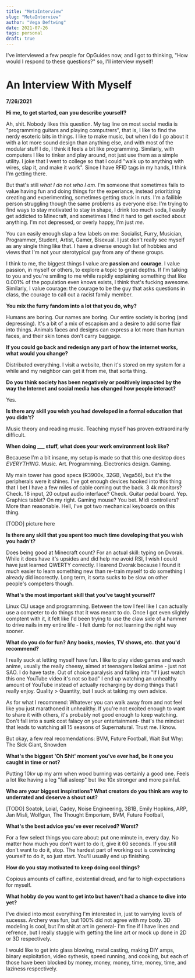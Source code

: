 ```yaml
---
title: "MetaInterview"
slug: "MetaInterview"
author: "Vega Deftwing"
date: 2021-07-26
tags: personal
draft: true
---
```


I've interviewed a few people for OpGuides now, and I got to thinking, "How would I respond to these questions?" so, I'll interview myself!

# An Interview With Myself

**7/26/2021**

**Hi me, to get started, can you describe yourself?**

Ah, shit. Nobody likes this question. My tag line on most social media is "programming guitars and playing computrers", that is, I like to find the nerdy esoteric bits in things. I like to make music, but when I do I go about it with a lot more sound design than anything else, and with most of the modular stuff I do, I think it feels a bit like programming. Similarly, with computers I like to tinker and play around, not just use them as a simple utility. I joke that I went to college so that I could "walk up to anything with wires, slap it, and make it work". Since I have RFID tags in my hands, I think I'm getting there.

But that's still *what I do* not *who I am*. I'm someone that sometimes fails to value having fun and doing things for the experiance, instead prioritizing creating and experimenting, sometimes getting stuck in ruts. I'm a failible person struggling though the same problems as everyone else: I'm trying to find ways to stay motivated to stay in shape, I drink too much soda, I easily get addicted to Minecraft, and sometimes I find it hard to get excited about anything. I'm not depressed, or overly happy, I'm just *me*.

You can easily enough slap a few labels on me: Socialist, Furry, Musician, Programmer, Student, Artist, Gamer, Bisexual. I just don't really see myself as any single thing like that. I have a diverse enough list of hobbies and views that I'm not your sterotypical guy from any of these groups.

I think to me, the biggest things I value are **passion** and **courage**. I value passion, in myself or others, to explore a topic to great depths. If I'm talking to you and you're smiling to me while rapidly explaining something that like 0.001% of the population even knows exists, I think that's fucking awesome. Similarly, I value courage: the courage to be the guy that asks questions in class, the courage to call out a racist family member.

**You mix the furry fandom into a lot that you do, why?**

Humans are boring. Our names are boring. Our entire society is boring (and depressing). It's a bit of a mix of escapism and a desire to add some flair into things. Animals faces and designs can express a lot more than human faces, and their skin tones don't carry baggage.

**If you could go back and redesign any part of how the internet works, what would you change?**

Distributed everything. I visit a website, then it's stored on my system for a while and my neighbor can get it from me, that sorta thing.

**Do you think society has been negatively or positively impacted by the way the Internet and social media has changed how people interact?**

Yes.

**Is there any skill you wish you had developed in a formal education that you didn't?**

Music theory and reading music. Teaching myself has proven extraordinarly difficult.

**When doing ___ stuff, what does your work environment look like?**

Becauese I'm a bit insane, my setup is made so that this one desktop does *EVERYTHING*. Music. Art. Programming. Electronics design. Gaming.

My main tower has good specs (R3900x, 32GB, Vega56), but it's the peripherals were it shines. I've got enough devices hooked into this thing that I bet I have a few miles of cable coming out the back. 3 4k monitors? Check. 18 input, 20 output audio interface? Check. Guitar pedal board. Yep. Graphics tablet? On my right. Gaming mouse? You bet. Midi controllers? More than reasonable. Hell, I've got two mechanical keyboards on this thing.

[TODO] picture here

**Is there any skill that you spent too much time developing that you wish you hadn't?**

Does being good at Minecraft count? For an actual skill: typing on Dvorak. While it does have it's upsides and did help me avoid RSI, I wish I could have just learned QWERTY correctly. I learend Dvorak because I found it much easier to learn something new than re-train myself to do something I already did incorectly. Long term, it sorta sucks to be slow on other people's competers though.

**What's the most important skill that you've taught yourself?**

Linux CLI usage and programming. Between the tow I feel like I can actually use a competer to do things that it was meant to do. Once I got even slightly comptent with it, it felt like I'd been trying to use the claw side of a hammer to drive nails in my entire life - I felt dumb for not learning the right way sooner.

**What do you do for fun? Any books, movies, TV shows, etc. that you'd recommend?**

I really suck at letting myself have fun. I like to play video games and wach anime, usually the really cheesy, aimed at teenagers Isekai anime - just not SAO. I do have taste. Out of choice paralysis and falling into "If I just watch this one YouTube video it's not so bad" I end up watching an unhealthy amount of YouTube instead of actually recharging by doing things that I really enjoy. Quality > Quantity, but I suck at taking my own advice.

As for what I recommend: Whatever you can walk away from and not feel like you just marathoned it unhealithy. If you're not excited enough to want to share it with others, it's probably not good enough to keep watching. Don't fall into a sunk cost falacy on your entertainment- that's the mindset that leads to watching all 15 seasons of Supernatural. Trust me. I know.

But okay, a few real recomendations: BVM, Future Football, Wait But Why: The Sick Giant, Snowden

**What's the biggest 'Oh Shit' moment you've ever had, be it one you caught in time or not?**

Putting 10kv up my arm when wood burning was certainly a good one. Feels a lot like having a leg "fall asleep" but like 10x stronger and more painful.

**Who are your biggest inspirations? What creators do you think are way to underrated and deserve a shout out?**

[TODO] Soatok, Loial, Cadey, Noise Engineering, 3B1B, Emily Hopkins, ARP, Jan Misli, Wolfgun, The Thought Emporium, BVM, Future Football, 

**What's the best advice you've ever received? Worst?**

For a few select things you care about: put one minute in, every day. No matter how much you don't want to do it, give it 60 seconds. If you still don't want to do it, stop. The hardest part of working out is convincing yourself to do it, so just start. You'll usually end up finishing.

**How do you stay motivated to keep doing cool things?**

Copious amounts of caffine, existential dread, and far to high expectations for myself.

**What hobby do you want to get into but haven't had a chance to dive into yet?**

I've divied into most everything I'm interested in, just to varrying levels of sucesss. Archery was fun, but 100% did not agree with my body. 3D modeling is cool, but I'm shit at art in general- I'm fine if I have lines and refrence, but I really stuggle with getting the line art or mock up done in 2D or 3D respectively.

I would like to get into glass blowing, metal casting, making DIY amps, binary exploitation, video sythesis, speed running, and cooking, but each of those have been blocked by money, money, money, time, money, time, and laziness respectively.

